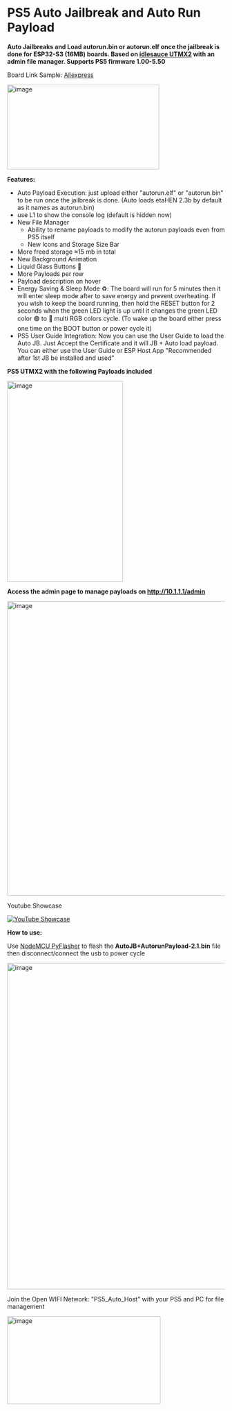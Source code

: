 # PS5 Auto Jailbreak and Auto Run Payload
**Auto Jailbreaks and Load autorun.bin or autorun.elf once the jailbreak is done for ESP32-S3 (16MB) boards. Based on [idlesauce UTMX2](https://github.com/idlesauce/umtx2) with an admin file manager. Supports PS5 firmware 1.00-5.50**

Board Link Sample: [Aliexpress](https://www.aliexpress.com/item/1005009169425759.html?spm=a2g0o.order_list.order_list_main.5.7c081802iYkPup)

<img width="352" height="196" alt="image" src="https://github.com/user-attachments/assets/b5817a26-9b0c-481f-8599-f08c39b4d048" />

**Features:**
- Auto Payload Execution: just upload either "autorun.elf" or "autorun.bin" to be run once the jailbreak is done. (Auto loads etaHEN 2.3b by default as it names as autorun.bin)
- use L1 to show the console log (default is hidden now)
- New File Manager
    - Ability to rename payloads to modify the autorun payloads even from PS5 itself
    - New Icons and Storage Size Bar
- More freed storage ≈15 mb in total
- New Background Animation
- Liquid Glass Buttons 🥛
- More Payloads per row
- Payload description on hover
- Energy Saving & Sleep Mode ♻️: The board will run for 5 minutes then it will enter sleep mode after to save energy and prevent overheating. If you wish to keep the board running, then hold the RESET button for 2 seconds when the green LED light is up until it changes the green LED color 🟢 to 🌈 multi RGB colors cycle. (To wake up the board either press one time on the BOOT button or power cycle it)
- PS5 User Guide Integration: Now you can use the User Guide to load the Auto JB. Just Accept the Certificate and it will JB + Auto load payload. You can either use the User Guide or ESP Host App "Recommended after 1st JB be installed and used"

**PS5 UTMX2 with the following Payloads included**

<img width="268" height="463" alt="image" src="https://github.com/user-attachments/assets/daa9662b-4d7a-4928-b058-7b5d4f652494" />

**Access the admin page to manage payloads on http://10.1.1.1/admin**

<img width="882" height="680" alt="image" src="https://github.com/user-attachments/assets/c2f2d05a-6904-47e1-ba96-e33cfbdb9c61" />

Youtube Showcase

[![YouTube Showcase](https://img.youtube.com/vi/9uR-GHJIST8/0.jpg)](https://www.youtube.com/watch?v=9uR-GHJIST8?si=aqvrtfWnTFVA_c1n&amp;start=463)

**How to use:**

Use [NodeMCU PyFlasher](https://github.com/marcelstoer/nodemcu-pyflasher/releases) to flash the **AutoJB+AutorunPayload-2.1.bin** file then disconnect/connect the usb to power cycle

<img width="704" height="753" alt="image" src="https://github.com/user-attachments/assets/13c77536-8e1f-4c03-89c8-9722605ff74f" />

Join the Open WIFI Network: "PS5_Auto_Host" with your PS5 and PC for file management

<img width="355" height="203" alt="image" src="https://github.com/user-attachments/assets/d1fefab7-b3c6-42e4-95c1-d0b30478cc9a" />

